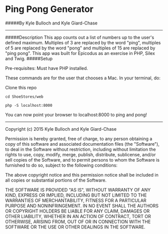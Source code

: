 # Ping Pong Generator

#####By Kyle Bulloch and Kyle Giard-Chase

-----

#####Description
This app counts out a list of numbers up to the user's defined maximum.  Multiples of 3 are replaced by the word "ping", multiples of 5 are replaced by the word "pong" and multiples of 15 are replaced by "ping pong".  This app was built for Epicodus as an exercise in PHP, Silex and Twig.
#####Setup

Pre-requisites: Must have PHP installed.

These commands are for the user that chooses a Mac.  In your terminal, do:

Clone this repo
```
cd ShoeStores/web

php -S localhost:8000
```
You can now point your browser to localhost:8000 to ping and pong!

-----

Copyright (c) 2015 Kyle Bulloch and Kyle Giard-Chase

Permission is hereby granted, free of charge, to any person obtaining a copy of this software and associated documentation files (the "Software"), to deal in the Software without restriction, including without limitation the rights to use, copy, modify, merge, publish, distribute, sublicense, and/or sell copies of the Software, and to permit persons to whom the Software is furnished to do so, subject to the following conditions:

The above copyright notice and this permission notice shall be included in all copies or substantial portions of the Software.

THE SOFTWARE IS PROVIDED "AS IS", WITHOUT WARRANTY OF ANY KIND, EXPRESS OR IMPLIED, INCLUDING BUT NOT LIMITED TO THE WARRANTIES OF MERCHANTABILITY, FITNESS FOR A PARTICULAR PURPOSE AND NONINFRINGEMENT. IN NO EVENT SHALL THE AUTHORS OR COPYRIGHT HOLDERS BE LIABLE FOR ANY CLAIM, DAMAGES OR OTHER LIABILITY, WHETHER IN AN ACTION OF CONTRACT, TORT OR OTHERWISE, ARISING FROM, OUT OF OR IN CONNECTION WITH THE SOFTWARE OR THE USE OR OTHER DEALINGS IN THE SOFTWARE.
